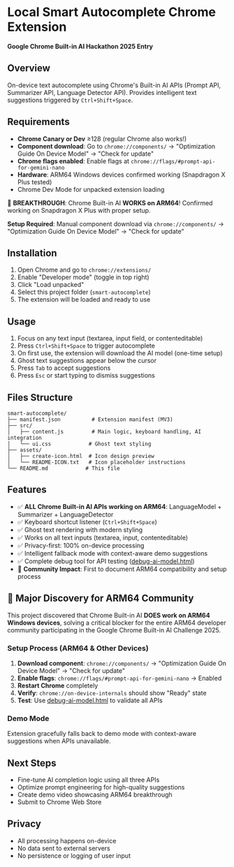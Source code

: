 # Local Smart Autocomplete Chrome Extension

**Google Chrome Built-in AI Hackathon 2025 Entry**

## Overview
On-device text autocomplete using Chrome's Built-in AI APIs (Prompt API, Summarizer API, Language Detector API). Provides intelligent text suggestions triggered by `Ctrl+Shift+Space`.

## Requirements
- **Chrome Canary or Dev** ≥128 (regular Chrome also works!)
- **Component download**: Go to `chrome://components/` → "Optimization Guide On Device Model" → "Check for update"
- **Chrome flags enabled**: Enable flags at `chrome://flags/#prompt-api-for-gemini-nano`
- **Hardware**: ARM64 Windows devices confirmed working (Snapdragon X Plus tested)
- Chrome Dev Mode for unpacked extension loading

🎉 **BREAKTHROUGH**: Chrome Built-in AI **WORKS on ARM64**! Confirmed working on Snapdragon X Plus with proper setup.

**Setup Required**: Manual component download via `chrome://components/` → "Optimization Guide On Device Model" → "Check for update"

## Installation
1. Open Chrome and go to `chrome://extensions/`
2. Enable "Developer mode" (toggle in top right)
3. Click "Load unpacked" 
4. Select this project folder (`smart-autocomplete`)
5. The extension will be loaded and ready to use

## Usage
1. Focus on any text input (textarea, input field, or contenteditable)
2. Press `Ctrl+Shift+Space` to trigger autocomplete
3. On first use, the extension will download the AI model (one-time setup)
4. Ghost text suggestions appear below the cursor
5. Press `Tab` to accept suggestions
6. Press `Esc` or start typing to dismiss suggestions

## Files Structure
```
smart-autocomplete/
├── manifest.json          # Extension manifest (MV3)
├── src/
│   ├── content.js         # Main logic, keyboard handling, AI integration
│   └── ui.css            # Ghost text styling
├── assets/
│   ├── create-icon.html  # Icon design preview
│   └── README-ICON.txt   # Icon placeholder instructions
└── README.md            # This file
```

## Features  
- ✅ **ALL Chrome Built-in AI APIs working on ARM64**: LanguageModel + Summarizer + LanguageDetector
- ✅ Keyboard shortcut listener (`Ctrl+Shift+Space`)
- ✅ Ghost text rendering with modern styling  
- ✅ Works on all text inputs (textarea, input, contenteditable)
- ✅ Privacy-first: 100% on-device processing
- ✅ Intelligent fallback mode with context-aware demo suggestions
- ✅ Complete debug tool for API testing ([debug-ai-model.html](debug-ai-model.html))
- 🎯 **Community Impact**: First to document ARM64 compatibility and setup process

## 🚀 Major Discovery for ARM64 Community

This project discovered that Chrome Built-in AI **DOES work on ARM64 Windows devices**, solving a critical blocker for the entire ARM64 developer community participating in the Google Chrome Built-in AI Challenge 2025.

### Setup Process (ARM64 & Other Devices)
1. **Download component**: `chrome://components/` → "Optimization Guide On Device Model" → "Check for update"  
2. **Enable flags**: `chrome://flags/#prompt-api-for-gemini-nano` → Enabled
3. **Restart Chrome** completely
4. **Verify**: `chrome://on-device-internals` should show "Ready" state
5. **Test**: Use [debug-ai-model.html](debug-ai-model.html) to validate all APIs

### Demo Mode
Extension gracefully falls back to demo mode with context-aware suggestions when APIs unavailable.

## Next Steps  
- Fine-tune AI completion logic using all three APIs
- Optimize prompt engineering for high-quality suggestions
- Create demo video showcasing ARM64 breakthrough
- Submit to Chrome Web Store

## Privacy
- All processing happens on-device
- No data sent to external servers
- No persistence or logging of user input
